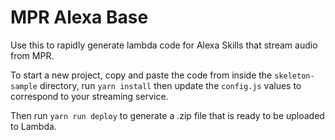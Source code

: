 # MPR Alexa Base

Use this to rapidly generate lambda code for Alexa Skills that stream audio from MPR.

To start a new project, copy and paste the code from inside the `skeleton-sample` directory, run `yarn install` then update the `config.js` values to correspond to your streaming service.

Then run `yarn run deploy` to generate a .zip file that is ready to be uploaded to Lambda.
